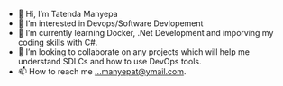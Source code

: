 - 👋 Hi, I’m Tatenda Manyepa
- 👀 I’m interested in Devops/Software Devlopement
- 🌱 I’m currently learning Docker, .Net Development and imporving my coding skills with C#.
- 💞️ I’m looking to collaborate on any projects which will help me understand SDLCs and how to use DevOps tools.
- 📫 How to reach me ...manyepat@ymail.com.

<!---
tmanyepa/tmanyepa is a ✨ special ✨ repository because its `README.md` (this file) appears on your GitHub profile.
You can click the Preview link to take a look at your changes.
--->
